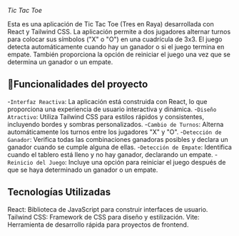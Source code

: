 <em>Tic Tac Toe </em>

Esta es una aplicación de Tic Tac Toe (Tres en Raya) desarrollada con React y Tailwind CSS. La aplicación permite a dos jugadores alternar turnos para colocar sus símbolos ("X" o "O") en una cuadrícula de 3x3. El juego detecta automáticamente cuando hay un ganador o si el juego termina en empate. También proporciona la opción de reiniciar el juego una vez que se determina un ganador o un empate.

## :hammer:Funcionalidades del proyecto

-`Interfaz Reactiva`: La aplicación está construida con React, lo que proporciona una experiencia de usuario interactiva y dinámica. 
-`Diseño Atractivo`: Utiliza Tailwind CSS para estilos rápidos y consistentes, incluyendo bordes y sombras personalizados. 
-`Cambio de Turnos`: Alterna automáticamente los turnos entre los jugadores "X" y "O". 
-`Detección de Ganador`: Verifica todas las combinaciones ganadoras posibles y declara un ganador cuando se cumple alguna de ellas. 
-`Detección de Empate`: Identifica cuando el tablero está lleno y no hay ganador, declarando un empate. 
-`Reinicio del Juego`: Incluye una opción para reiniciar el juego después de que se haya determinado un ganador o un empate.

## Tecnologías Utilizadas

React: Biblioteca de JavaScript para construir interfaces de usuario.
Tailwind CSS: Framework de CSS para diseño y estilización.
Vite: Herramienta de desarrollo rápida para proyectos de frontend.

